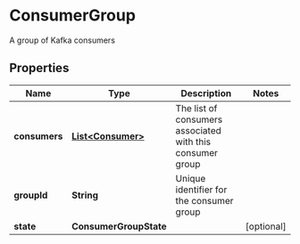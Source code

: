 

# ConsumerGroup

A group of Kafka consumers

## Properties

Name | Type | Description | Notes
------------ | ------------- | ------------- | -------------
**consumers** | [**List&lt;Consumer&gt;**](Consumer.md) | The list of consumers associated with this consumer group | 
**groupId** | **String** | Unique identifier for the consumer group | 
**state** | **ConsumerGroupState** |  |  [optional]



